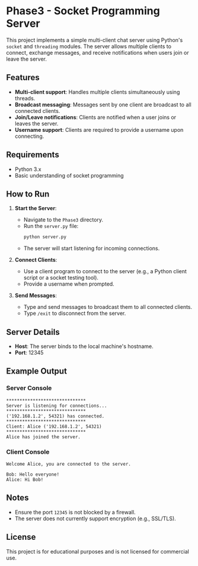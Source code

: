 # Phase3 - Socket Programming Server

This project implements a simple multi-client chat server using Python's `socket` and `threading` modules. The server allows multiple clients to connect, exchange messages, and receive notifications when users join or leave the server.

## Features

- **Multi-client support**: Handles multiple clients simultaneously using threads.
- **Broadcast messaging**: Messages sent by one client are broadcast to all connected clients.
- **Join/Leave notifications**: Clients are notified when a user joins or leaves the server.
- **Username support**: Clients are required to provide a username upon connecting.

## Requirements

- Python 3.x
- Basic understanding of socket programming

## How to Run

1. **Start the Server**:
   - Navigate to the `Phase3` directory.
   - Run the `server.py` file:
     ```bash
     python server.py
     ```
   - The server will start listening for incoming connections.

2. **Connect Clients**:
   - Use a client program to connect to the server (e.g., a Python client script or a socket testing tool).
   - Provide a username when prompted.

3. **Send Messages**:
   - Type and send messages to broadcast them to all connected clients.
   - Type `/exit` to disconnect from the server.

## Server Details

- **Host**: The server binds to the local machine's hostname.
- **Port**: 12345

## Example Output

### Server Console
```
******************************
Server is listening for connections...
******************************
('192.168.1.2', 54321) has connected.
******************************
Client: Alice ('192.168.1.2', 54321)
******************************
Alice has joined the server.
```

### Client Console
```
Welcome Alice, you are connected to the server.

Bob: Hello everyone!
Alice: Hi Bob!
```

## Notes

- Ensure the port `12345` is not blocked by a firewall.
- The server does not currently support encryption (e.g., SSL/TLS).

## License

This project is for educational purposes and is not licensed for commercial use.